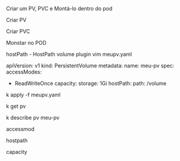 Criar um PV, PVC e Montá-lo dentro do pod

Criar PV

Criar PVC

Monstar no POD


hostPath - HostPath volume plugin
vim meupv.yaml

apiVersion: v1
kind: PersistentVolume
metadata:
  name: meu-pv
spec:
  accessModes:
  - ReadWriteOnce
  capacity:
    storage: 1Gi
  hostPath:
    path: /volume

k apply -f meupv.yaml

k get pv

k describe pv meu-pv

accessmod

hostpath

capacity
